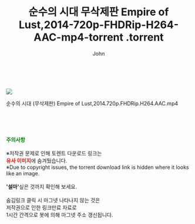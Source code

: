 ﻿---
layout: post
title:  "                   순수의 시대 무삭제판 Empire of Lust,2014-720p-FHDRip-H264-AAC-mp4-torrent                .torrent"
author: John
categories: [ 영화 ]
tags: [  ]
image: https://torrentrj59.com/uploadfile/full/ff91e7efc6cee3cc5d65ac2e8f4e4f67ba247f29.jpg 
description: "                   순수의 시대 무삭제판 Empire of Lust,2014-720p-FHDRip-H264-AAC-mp4-torrent                 torrent 정보 공유"
toc: true
toc_sticky: true
---

<br>
<p><img src="https://torrentrj59.com/uploadfile/full/ff91e7efc6cee3cc5d65ac2e8f4e4f67ba247f29.jpg"/></p>
 순수의 시대 (무삭제판) Empire of Lust,2014.720p.FHDRip.H264.AAC.mp4    
    
<br><br><br>
<p data-ke-size="size16"><b><span style="color: green;">주의사항</span></b><br /><br />※저작권 문제로 인해 토렌트 다운로드 링크는<br /><b><span style="color: red;">유사 이미지</span></b>에 숨겨뒀습니다.<br />※Due to copyright issues, the torrent download link is hidden where it looks like an image.<br /><br /><b>'설마'</b>싶은 것까지 확인해 보세요.<br /><br />숨김링크 클릭 시 마그넷 나타나지 않는 것은<br />저작권으로 인한 링크만료 자료로<br />1시간 간격으로 봇에 의해 마그넷 주소 갱신됩니다.</p>
